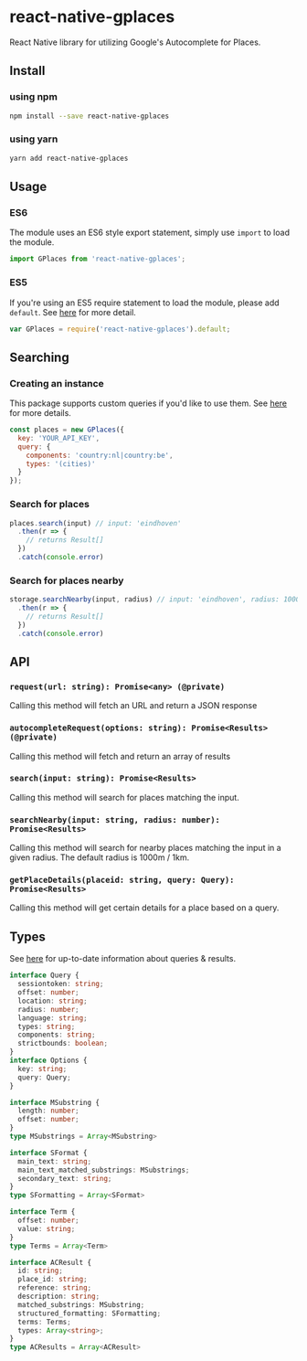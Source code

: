 # react-native-gplaces

React Native library for utilizing Google's Autocomplete for Places.

## Install

### using npm

```sh
npm install --save react-native-gplaces
```

### using yarn

```sh
yarn add react-native-gplaces
```

## Usage

### ES6

The module uses an ES6 style export statement, simply use `import` to load the module.

```js
import GPlaces from 'react-native-gplaces';
```

### ES5

If you're using an ES5 require statement to load the module, please add `default`. See [here](https://github.com/joltup/rn-fetch-blob/wiki/Trouble-Shooting#rnfetchblobfetch-is-not-a-function) for more detail.

```js
var GPlaces = require('react-native-gplaces').default;
```

## Searching

### Creating an instance

This package supports custom queries if you'd like to use them.
See [here](https://developers.google.com/places/web-service/autocomplete#place_autocomplete_requests) for more details.

```js
const places = new GPlaces({
  key: 'YOUR_API_KEY',
  query: {
    components: 'country:nl|country:be',
    types: '(cities)'
  }
});
```

### Search for places

```js
places.search(input) // input: 'eindhoven'
  .then(r => {
    // returns Result[]
  })
  .catch(console.error)
```

### Search for places nearby

```js
storage.searchNearby(input, radius) // input: 'eindhoven', radius: 1000
  .then(r => {
    // returns Result[]
  })
  .catch(console.error)
```

## API

### `request(url: string): Promise<any> (@private)`

Calling this method will fetch an URL and return a JSON response

### `autocompleteRequest(options: string): Promise<Results> (@private)`

Calling this method will fetch and return an array of results

<!-- TODO: document default query -->
<!-- TODO: recommend debounce -->

### `search(input: string): Promise<Results>`

Calling this method will search for places matching the input.

### `searchNearby(input: string, radius: number): Promise<Results>`

Calling this method will search for nearby places matching the input in a given radius.
The default radius is 1000m / 1km.

### `getPlaceDetails(placeid: string, query: Query): Promise<Results>`

Calling this method will get certain details for a place based on a query.

## Types

See [here](https://developers.google.com/places/web-service/autocomplete#place_autocomplete_requests) for up-to-date information about queries & results.

```ts
interface Query {
  sessiontoken: string;
  offset: number;
  location: string;
  radius: number;
  language: string;
  types: string;
  components: string;
  strictbounds: boolean;
}
interface Options {
  key: string;
  query: Query;
}

interface MSubstring {
  length: number;
  offset: number;
}
type MSubstrings = Array<MSubstring>

interface SFormat {
  main_text: string;
  main_text_matched_substrings: MSubstrings;
  secondary_text: string;
}
type SFormatting = Array<SFormat>

interface Term {
  offset: number;
  value: string;
}
type Terms = Array<Term>

interface ACResult {
  id: string;
  place_id: string;
  reference: string;
  description: string;
  matched_substrings: MSubstring;
  structured_formatting: SFormatting;
  terms: Terms;
  types: Array<string>;
}
type ACResults = Array<ACResult>
```
